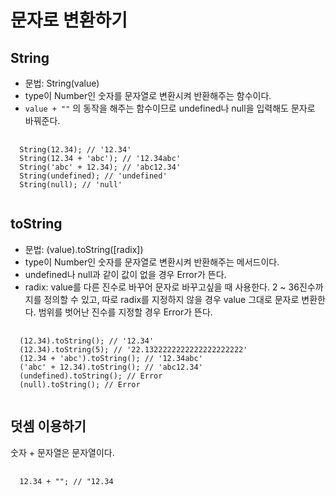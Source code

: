 # 문자로 변환하기
## String  
* 문법: String(value)  
* type이 Number인 숫자를 문자열로 변환시켜 반환해주는 함수이다.
* ``value + ""`` 의 동작을 해주는 함수이므로 undefined나 null을 입력해도 문자로 바꿔준다.
<pre>
  <code>
  String(12.34); // '12.34'
  String(12.34 + 'abc'); // '12.34abc'
  String('abc' + 12.34); // 'abc12.34'
  String(undefined); // 'undefined'
  String(null); // 'null'
  </code>
</pre>

## toString  
* 문법: (value).toString([radix]) 
* type이 Number인 숫자를 문자열로 변환시켜 반환해주는 메서드이다.
* undefined나 null과 같이 값이 없을 경우 Error가 뜬다.
* radix: value를 다른 진수로 바꾸어 문자로 바꾸고싶을 때 사용한다. 2 ~ 36진수까지를 정의할 수 있고, 따로 radix를 지정하지 않을 경우 value 그대로 문자로 변환한다. 범위를 벗어난 진수를 지정할 경우 Error가 뜬다.
<pre>
  <code>
  (12.34).toString(); // '12.34'
  (12.34).toString(5); // '22.1322222222222222222222'
  (12.34 + 'abc').toString(); // '12.34abc'
  ('abc' + 12.34).toString(); // 'abc12.34'
  (undefined).toString(); // Error
  (null).toString(); // Error
  </code>
</pre>

## 덧셈 이용하기
숫자 + 문자열은 문자열이다.
<pre>
  <code>
  12.34 + ""; // "12.34
  </code>
</pre>